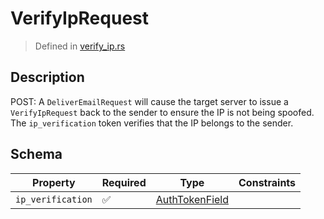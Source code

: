 # VerifyIpRequest
> Defined in [verify_ip.rs](../../../../../interface/src/interface/routes/foreign/verify_ip.rs)

## Description
POST: A `DeliverEmailRequest` will cause the target server to issue a `VerifyIpRequest` back
to the sender to ensure the IP is not being spoofed. The `ip_verification` token verifies that
the IP belongs to the sender.

## Schema

| Property | Required | Type | Constraints |
| --- | --- | --- | --- |
| `ip_verification` | ✅ | [AuthTokenField](../../../fields/auth_token/AuthTokenField.md) |     | 


